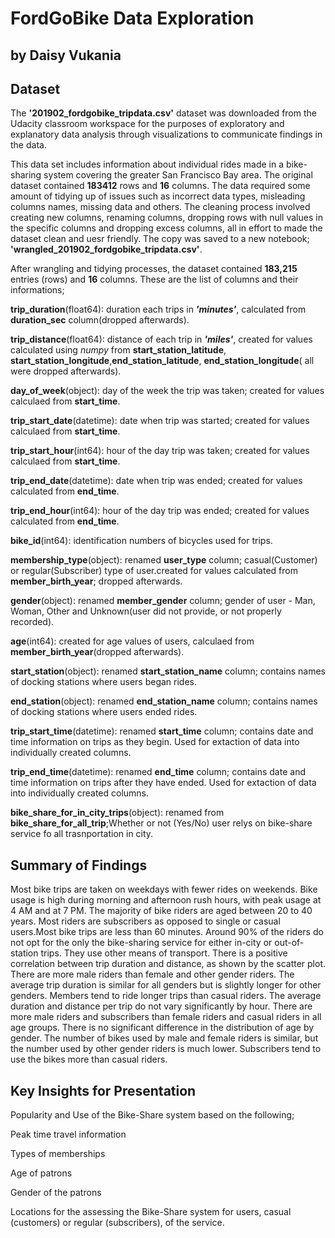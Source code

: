 # FordGoBike Data Exploration

## by Daisy Vukania


## Dataset

The **'201902_fordgobike_tripdata.csv'** dataset was downloaded from the Udacity classroom workspace for the purposes of exploratory and explanatory data analysis through visualizations to communicate findings in the data. 
 
This data set includes information about individual rides made in a bike-sharing system covering the greater San Francisco Bay area. The original dataset contained **183412** rows and **16** columns. The data required some amount of tidying up of issues such as incorrect data types, misleading columns names, missing data and others. The cleaning process involved creating new columns, renaming columns, dropping rows with null values in the specific columns and dropping excess columns, all in effort to made the dataset clean and uesr friendly. The copy was saved to a new notebook; **'wrangled_201902_fordgobike_tripdata.csv'**.

After wrangling and tidying processes, the dataset contained **183,215** entries (rows) and **16** columns. These are the list of columns and their informations;

**trip_duration**(float64): duration each trips in ***'minutes'***, calculated from **duration_sec** column(dropped afterwards).

**trip_distance**(float64): distance of each trip in ***'miles'***, created for values calculated using *numpy* from **start_station_latitude**, **start_station_longitude**,**end_station_latitude**, **end_station_longitude**( all were dropped afterwards).

**day_of_week**(object): day of the week the trip was taken; created for values calculaed from **start_time**.                   

**trip_start_date**(datetime): date when trip was started; created for values calculaed from **start_time**.

**trip_start_hour**(int64): hour of the day trip was taken; created for values calculaed from **start_time**.

**trip_end_date**(datetime): date when trip was ended; created for values calculated from **end_time**.

**trip_end_hour**(int64): hour of the day trip was ended; created for values calculated from **end_time**.

**bike_id**(int64): identification numbers of bicycles used for trips.

**membership_type**(object): renamed **user_type** column; casual(Customer) or regular(Subscriber) type of user.created for values calculated from **member_birth_year**; dropped afterwards.

**gender**(object): renamed **member_gender** column; gender of user - Man, Woman, Other and Unknown(user did not provide, or not properly recorded).

**age**(int64): created for age values of users, calculaed from **member_birth_year**(dropped afterwards).

**start_station**(object): renamed **start_station_name** column; contains names of docking stations where users began rides.

**end_station**(object): renamed **end_station_name** column; contains names of docking stations where users ended rides.

**trip_start_time**(datetime): renamed **start_time** column; contains date and time information on trips as they begin. Used for extaction of data into individually created columns.

**trip_end_time**(datetime): renamed **end_time** column; contains date and time information on trips after they have ended. Used for extaction of data into individually created columns.

**bike_share_for_in_city_trips**(object): renamed from **bike_share_for_all_trip**;Whether or not (Yes/No) user relys on bike-share service fo all trasnportation in city.


## Summary of Findings

Most bike trips are taken on weekdays with fewer rides on weekends.
Bike usage is high during morning and afternoon rush hours, with peak usage at 4 AM and at 7 PM.
The majority of bike riders are aged between 20 to 40 years.
Most riders are subscribers as opposed to single or casual users.Most bike trips are less than 60 minutes. Around 90% of the riders do not opt for the only the bike-sharing service for either in-city or out-of-station trips. They use other means of transport.
There is a positive correlation between trip duration and distance, as shown by the scatter plot.
There are more male riders than female and other gender riders. The average trip duration is similar for all genders but is slightly longer for other genders.
Members tend to ride longer trips than casual riders.
The average duration and distance per trip do not vary significantly by hour.
There are more male riders and subscribers than female riders and casual riders in all age groups.
There is no significant difference in the distribution of age by gender.
The number of bikes used by male and female riders is similar, but the number used by other gender riders is much lower. Subscribers tend to use the bikes more than casual riders.



## Key Insights for Presentation

Popularity and Use of the Bike-Share system based on the following;

Peak time travel information

Types of memberships

Age of patrons

Gender of the patrons

Locations for the assessing the Bike-Share system for users, casual (customers) or regular (subscribers), of the service.
